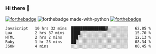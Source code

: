 ### Hi there 👋

<!--
**jordan-creyelman/jordan-creyelman** is a ✨ _special_ ✨ repository because its `README.md` (this file) appears on your GitHub profile.

Here are some ideas to get you started:

- 🔭 I’m currently working on ...
- 🌱 I’m currently learning ...
- 👯 I’m looking to collaborate on ...
- 🤔 I’m looking for help with ...
- 💬 Ask me about ...
- 📫 How to reach me: ...
- 😄 Pronouns: ...
- ⚡ Fun fact: ...
-->
[![forthebadge](https://forthebadge.com/images/badges/built-by-developers.svg)](https://forthebadge.com)
![forthebadge made-with-python](http://ForTheBadge.com/images/badges/made-with-python.svg)
[![forthebadge](https://forthebadge.com/images/badges/made-with-javascript.svg)](https://forthebadge.com)
<!-- ubuntu -->


<!--START_SECTION:waka-->
```text
JavaScript   10 hrs 32 mins  ███████████████▓░░░░░░░░░   62.85 % 
Lua          2 hrs 37 mins   ████░░░░░░░░░░░░░░░░░░░░░   15.70 % 
HTML         2 hrs 2 mins    ███░░░░░░░░░░░░░░░░░░░░░░   12.13 % 
Ruby         1 hr 23 mins    ██░░░░░░░░░░░░░░░░░░░░░░░   08.34 % 
JSON         4 mins          ░░░░░░░░░░░░░░░░░░░░░░░░░   00.45 % 
```
<!--END_SECTION:waka-->
